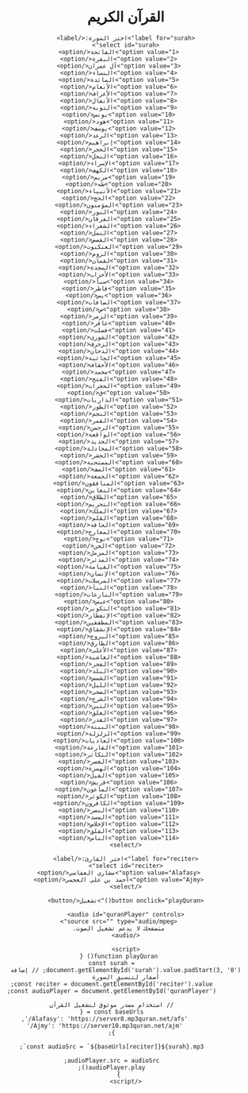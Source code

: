 <!DOCTYPE html>
<html lang="ar" dir="rtl">
<head>
    <meta charset="UTF-8">
    <meta name="viewport" content="width=device-width, initial-scale=1.0">
    <title>القرآن الكريم</title>
    <style>
        body {
            font-family: 'Arial', sans-serif;
            text-align: center;
            margin: 20px;
        }
        select, button {
            font-size: 1.2em;
            margin: 10px;
            padding: 5px 10px;
        }
        audio {
            margin-top: 20px;
        }
    </style>
</head>
<body>
    <h1>القرآن الكريم</h1>

    <label for="surah">اختر السورة:</label>
    <select id="surah">
        <option value="1">الفاتحة</option>
        <option value="2">البقرة</option>
        <option value="3">آل عمران</option>
        <option value="4">النساء</option>
        <option value="5">المائدة</option>
        <option value="6">الأنعام</option>
        <option value="7">الأعراف</option>
        <option value="8">الأنفال</option>
        <option value="9">التوبة</option>
        <option value="10">يونس</option>
        <option value="11">هود</option>
        <option value="12">يوسف</option>
        <option value="13">الرعد</option>
        <option value="14">إبراهيم</option>
        <option value="15">الحجر</option>
        <option value="16">النحل</option>
        <option value="17">الإسراء</option>
        <option value="18">الكهف</option>
        <option value="19">مريم</option>
        <option value="20">طه</option>
        <option value="21">الأنبياء</option>
        <option value="22">الحج</option>
        <option value="23">المؤمنون</option>
        <option value="24">النور</option>
        <option value="25">الفرقان</option>
        <option value="26">الشعراء</option>
        <option value="27">النمل</option>
        <option value="28">القصص</option>
        <option value="29">العنكبوت</option>
        <option value="30">الروم</option>
        <option value="31">لقمان</option>
        <option value="32">السجدة</option>
        <option value="33">الأحزاب</option>
        <option value="34">سبأ</option>
        <option value="35">فاطر</option>
        <option value="36">يس</option>
        <option value="37">الصافات</option>
        <option value="38">ص</option>
        <option value="39">الزمر</option>
        <option value="40">غافر</option>
        <option value="41">فصلت</option>
        <option value="42">الشورى</option>
        <option value="43">الزخرف</option>
        <option value="44">الدخان</option>
        <option value="45">الجاثية</option>
        <option value="46">الأحقاف</option>
        <option value="47">محمد</option>
        <option value="48">الفتح</option>
        <option value="49">الحجرات</option>
        <option value="50">ق</option>
        <option value="51">الذاريات</option>
        <option value="52">الطور</option>
        <option value="53">النجم</option>
        <option value="54">القمر</option>
        <option value="55">الرحمن</option>
        <option value="56">الواقعة</option>
        <option value="57">الحديد</option>
        <option value="58">المجادلة</option>
        <option value="59">الحشر</option>
        <option value="60">الممتحنة</option>
        <option value="61">الصف</option>
        <option value="62">الجمعة</option>
        <option value="63">المنافقون</option>
        <option value="64">التغابن</option>
        <option value="65">الطلاق</option>
        <option value="66">التحريم</option>
        <option value="67">الملك</option>
        <option value="68">القلم</option>
        <option value="69">الحاقة</option>
        <option value="70">المعارج</option>
        <option value="71">نوح</option>
        <option value="72">الجن</option>
        <option value="73">المزمل</option>
        <option value="74">المدثر</option>
        <option value="75">القيامة</option>
        <option value="76">الإنسان</option>
        <option value="77">المرسلات</option>
        <option value="78">النبأ</option>
        <option value="79">النازعات</option>
        <option value="80">عبس</option>
        <option value="81">التكوير</option>
        <option value="82">الإنفطار</option>
        <option value="83">المطففين</option>
        <option value="84">الإنشقاق</option>
        <option value="85">البروج</option>
        <option value="86">الطارق</option>
        <option value="87">الأعلى</option>
        <option value="88">الغاشية</option>
        <option value="89">الفجر</option>
        <option value="90">البلد</option>
        <option value="91">الشمس</option>
        <option value="92">الليل</option>
        <option value="93">الضحى</option>
        <option value="94">الشرح</option>
        <option value="95">التين</option>
        <option value="96">العلق</option>
        <option value="97">القدر</option>
        <option value="98">البينة</option>
        <option value="99">الزلزلة</option>
        <option value="100">العاديات</option>
        <option value="101">القارعة</option>
        <option value="102">التكاثر</option>
        <option value="103">العصر</option>
        <option value="104">الهمزة</option>
        <option value="105">الفيل</option>
        <option value="106">قريش</option>
        <option value="107">الماعون</option>
        <option value="108">الكوثر</option>
        <option value="109">الكافرون</option>
        <option value="110">النصر</option>
        <option value="111">المسد</option>
        <option value="112">الإخلاص</option>
        <option value="113">الفلق</option>
        <option value="114">الناس</option>
    </select>

    <label for="reciter">اختر القارئ:</label>
    <select id="reciter">
        <option value="Alafasy">مشاري العفاسي</option>
        <option value="Ajmy">أحمد بن علي العجمي</option>
    </select>

    <button onclick="playQuran()">تشغيل</button>

    <audio id="quranPlayer" controls>
        <source src="" type="audio/mpeg">
        متصفحك لا يدعم تشغيل الصوت.
    </audio>

    <script>
        function playQuran() {
            const surah = document.getElementById('surah').value.padStart(3, '0'); // إضافة أصفار لتنسيق السورة
            const reciter = document.getElementById('reciter').value;
            const audioPlayer = document.getElementById('quranPlayer');

            // استخدام مصدر موثوق لتشغيل القرآن
            const baseUrls = {
                'Alafasy': 'https://server8.mp3quran.net/afs/',
                'Ajmy': 'https://server10.mp3quran.net/ajm/'
            };

            const audioSrc = `${baseUrls[reciter]}${surah}.mp3`;

            audioPlayer.src = audioSrc;
            audioPlayer.play();
        }
    </script>
</body>
</html>
